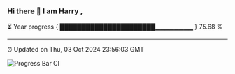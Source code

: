 ### Hi there 👋 I am Harry , 

⏳ Year progress { ██████████████████████▁▁▁▁▁▁▁▁ } 75.68 %

---

⏰ Updated on Thu, 03 Oct 2024 23:56:03 GMT

![Progress Bar CI](https://github.com/duykhang68/duykhang68/workflows/Progress%20Bar%20CI/badge.svg)
